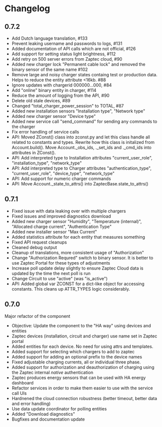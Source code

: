 # Changelog

## 0.7.2

* Add Dutch language translation, #133
* Prevent leaking username and passwords to logs, #131
* Added documentation of API calls which are not official, #126
* Add support for setting status light brightness, #112
* Add retry on 500 server errors from Zaptec cloud, #90
* Added new charger lock "Permanent cable lock" and removed the binary
  sensor of the same name #102
* Remove large and noisy charger states containg test or production data.
  Helps to reduce the entity attribute <16kb. #88
* Ignore updates with chargerid 000000...000, #84
* Add "online" binary entity in charger, #114
* Reduce the amount of logging from the API, #90
* Delete old stale devices, #89
* Changed "total_charger_power_session" to TOTAL, #87
* Added new installation sensors "Installation type", "Network type"
* Added new charger sensor "Device type"
* Added new service call "send_command" for sending any commands to the
  charger
* Fix error handling of service calls
* API: Moved ZConst() class into zconst.py and let this class handle all
  related to constants and types. Rewrite how this class is initalized from
  Account.build(). Move Account._obs_ids, ._set_ids and ._cmd_ids into
  attributes in ZConst().
* API: Add interpreted type to Installation attributes "current_user_role",
  "installation_type", "network_type"
* API: Add interpreted type to Charger attributes "authentication_type",
  "current_user_role", "device_type", "network_type"
* API: Add support for numeric charger commands
* API: Move Account._state_to_attrs() into ZaptecBase.state_to_attrs()

## 0.7.1

* Fixed issue with data leaking over with multiple chargers
* Fixed issues and improved diagnostics download
* Added new charger sensor "Humidity", "Temperature (internal)",
  "Allocated charge current", "Authentication Type"
* Added new installer sensor "Max Current"
* Added statistics attribute for each entity that measures something
* Fixed API request cleanups
* Cleaned debug output
* Cleanup of translations, more consistent usage of "Authorization"
* Change "Authorization Requred" switch to binary sensor. It is better to
  use Zaptec Portal for these types of adjustments
* Increase poll update delay slightly to ensure Zaptec Cloud data is updated
  by the time the next poll is run
* Change Circuit to use "active" (was "is_active")
* API: Added global var ZCONST for a dict-like object for accessing constants.
  This cleans up ATTR_TYPES logic considerably.

## 0.7.0

Major refactor of the component
* Objective: Update the component to the "HA way" using devices and entities
* Zaptec devices (installation, circuit and charger) use name set in Zaptec portal
* Added entities for each device. No need for using attrs and templates.
* Added support for selecting which chargers to add to zaptec
* Added support for adding an optional prefix to the device names
* Fixed adjustable charging currents, all or individual three phase.
* Added support for authorization and deauthorization of charging using the
  Zaptec internal *native* authentication
* Zaptec produces energy sensors that can be used with HA energy dashboard
* Refactor services in order to make them easier to use with the service call UIs
* Hardnened the cloud connection robustness (better timeout, better data and
  error handling)
* Use data update coordinator for polling entities
* Added "Download diagnostics"
* Bugfixes and documentation update
